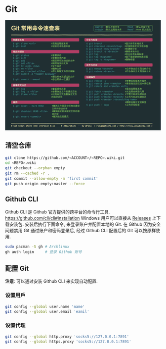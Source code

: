 # Git

![](assets/git_commands.jpg) 

## 清空仓库
```bash
git clone https://github.com/<ACCOUNT>/<REPO>.wiki.git
cd <REPO>.wiki
git checkout --orphan empty
git rm --cached -r .
git commit --allow-empty -m 'first commit'
git push origin empty:master --force
```

## Github CLI
Github CLI 是 Github 官方提供的跨平台的命令行工具.
https://github.com/cli/cli#installation
Windows 用户可以直接从 [Releases](https://github.com/cli/cli/releases) 上下载安装包.
安装后执行下面命令, 来登录账户并配置本地的 Git.
在 Github 因为安全问题禁用 Git 通过账户和密码登录后, 经过 Github CLI 配置后的 Git 可以按原样使用.
```bash
sudo pacman -S gh # Archlinux
gh auth login     # 登录 Github 账号
```

## 配置 Git
**注意**: 可以通过安装 Github CLI 来实现自动配置.

### 设置用戶
```bash
git config --global user.name 'name'
git config --global user.email 'eamil'
```

### 设置代理
```bash
git config --global http.proxy 'socks5://127.0.0.1:7891'
git config --global https.proxy 'socks5://127.0.0.1:7891'
```